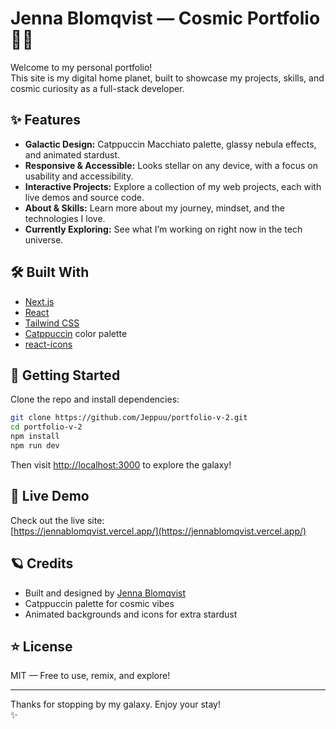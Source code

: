 # Jenna Blomqvist — Cosmic Portfolio 🚀🌌

Welcome to my personal portfolio!  
This site is my digital home planet, built to showcase my projects, skills, and cosmic curiosity as a full-stack developer.

## ✨ Features

- **Galactic Design:** Catppuccin Macchiato palette, glassy nebula effects, and animated stardust.
- **Responsive & Accessible:** Looks stellar on any device, with a focus on usability and accessibility.
- **Interactive Projects:** Explore a collection of my web projects, each with live demos and source code.
- **About & Skills:** Learn more about my journey, mindset, and the technologies I love.
- **Currently Exploring:** See what I’m working on right now in the tech universe.

## 🛠️ Built With

- [Next.js](https://nextjs.org/)
- [React](https://react.dev/)
- [Tailwind CSS](https://tailwindcss.com/)
- [Catppuccin](https://catppuccin.com/) color palette
- [react-icons](https://react-icons.github.io/react-icons/)

## 🚀 Getting Started

Clone the repo and install dependencies:

```bash
git clone https://github.com/Jeppuu/portfolio-v-2.git
cd portfolio-v-2
npm install
npm run dev
```

Then visit [http://localhost:3000](http://localhost:3000) to explore the galaxy!

## 🌠 Live Demo

Check out the live site:  
[https://jennablomqvist.vercel.app/](https://jennablomqvist.vercel.app/)

## 🪐 Credits

- Built and designed by [Jenna Blomqvist](https://www.linkedin.com/in/blomqvistj/)
- Catppuccin palette for cosmic vibes
- Animated backgrounds and icons for extra stardust

## ⭐️ License

MIT — Free to use, remix, and explore!

---

Thanks for stopping by my galaxy. Enjoy your stay!  
✨
